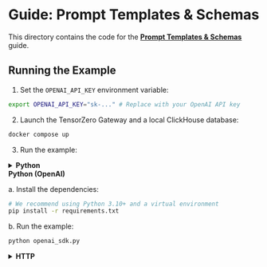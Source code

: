 # Guide: Prompt Templates & Schemas

This directory contains the code for the **[Prompt Templates & Schemas](https://www.tensorzero.com/docs/gateway/guides/prompt-templates-schemas)** guide.

## Running the Example

1. Set the `OPENAI_API_KEY` environment variable:

```bash
export OPENAI_API_KEY="sk-..." # Replace with your OpenAI API key
```

2. Launch the TensorZero Gateway and a local ClickHouse database:

```bash
docker compose up
```

3. Run the example:

<details>
<summary><b>Python</b></summary>

a. Install the dependencies:

```bash
# We recommend using Python 3.10+ and a virtual environment
pip install -r requirements.txt
```

b. Run the example:

```bash
python tensorzero_sdk.py
```

</details>

<summary><b>Python (OpenAI)</b></summary>

a. Install the dependencies:

```bash
# We recommend using Python 3.10+ and a virtual environment
pip install -r requirements.txt
```

b. Run the example:

```bash
python openai_sdk.py
```

</details>

<details>
<summary><b>HTTP</b></summary>

Run the following command to make an inference request to the TensorZero Gateway.

```bash
curl -X POST http://localhost:3000/inference \
  -H "Content-Type: application/json" \
  -d '{
    "function_name": "fun_fact",
    "input": {
      "messages": [
        {
          "role": "user",
          "content": [
            {
              "type": "template",
              "name": "fun_fact_topic",
              "arguments": {
                "topic": "artificial intelligence"
              }
            }
          ]
        }
      ]
    }
  }'
```

</details>
